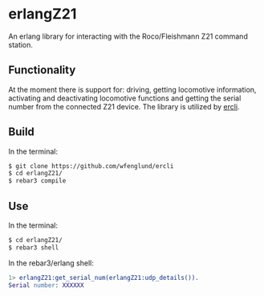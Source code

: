 # erlangZ21
An erlang library for interacting with the Roco/Fleishmann Z21 command station.

## Functionality
At the moment there is support for: driving, getting locomotive information, activating and deactivating locomotive functions and getting the serial number from the connected Z21 device. The library is utilized by [ercli](https://github.com/wfenglund/ercli).

## Build
In the terminal:
```bash
$ git clone https://github.com/wfenglund/ercli
$ cd erlangZ21/
$ rebar3 compile
```
## Use
In the terminal:
```bash
$ cd erlangZ21/
$ rebar3 shell
```
In the rebar3/erlang shell:
```erlang
1> erlangZ21:get_serial_num(erlangZ21:udp_details()).
Serial number: XXXXXX
```

